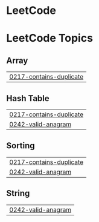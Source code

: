 # LeetCode
<!---LeetCode Topics Start-->
# LeetCode Topics
## Array
|  |
| ------- |
| [0217-contains-duplicate](https://github.com/wdragj/LeetCode/tree/master/0217-contains-duplicate) |
## Hash Table
|  |
| ------- |
| [0217-contains-duplicate](https://github.com/wdragj/LeetCode/tree/master/0217-contains-duplicate) |
| [0242-valid-anagram](https://github.com/wdragj/LeetCode/tree/master/0242-valid-anagram) |
## Sorting
|  |
| ------- |
| [0217-contains-duplicate](https://github.com/wdragj/LeetCode/tree/master/0217-contains-duplicate) |
| [0242-valid-anagram](https://github.com/wdragj/LeetCode/tree/master/0242-valid-anagram) |
## String
|  |
| ------- |
| [0242-valid-anagram](https://github.com/wdragj/LeetCode/tree/master/0242-valid-anagram) |
<!---LeetCode Topics End-->